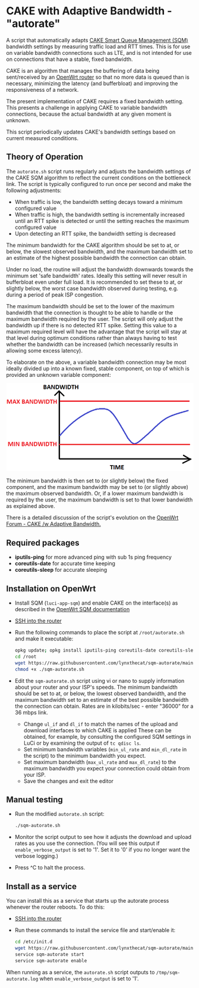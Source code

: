 # CAKE with Adaptive Bandwidth - "autorate"

A script that automatically adapts
[CAKE Smart Queue Management (SQM)](https://www.bufferbloat.net/projects/codel/wiki/Cake/)
bandwidth settings by measuring traffic load and RTT times.
This is for use on variable bandwidth connections such as LTE,
and is not intended for use on connections that have a stable,
fixed bandwidth.

CAKE is an algorithm that manages the buffering of data being sent/received
by an [OpenWrt router](https://openwrt.org) so that no more data
is queued than is necessary, minimizing the latency (and bufferbloat)
and improving the responsiveness of a network.

The present implementation of CAKE requires a fixed bandwidth setting.
This presents a challenge in applying CAKE
to variable bandwidth connections, because the
actual bandwidth at any given moment is unknown.

This script periodically updates CAKE's bandwidth
settings based on current measured conditions.

## Theory of Operation

The `autorate.sh` script runs regularly and
adjusts the bandwidth settings of the CAKE SQM algorithm
to reflect the current conditions on the bottleneck link.
The script is typically configured to run once per second
and make the following adjustments:

- When traffic is low, the bandwidth setting decays
toward a minimum configured value
- When traffic is high, the bandwidth setting is incrementally increased
until an RTT spike is detected or until the setting reaches the maximum configured value
- Upon detecting an RTT spike, the bandwidth setting is decreased

The minimum bandwidth for the CAKE algorithm
should be set to at, or below, the slowest
observed bandwidth, and the maximum bandwidth
set to an estimate of the highest possible bandwidth
the connection can obtain.

Under no load, the routine will adjust the bandwidth
downwards towards the minimum set 'safe bandwidth' rates.
Ideally this setting will never result in bufferbloat even under full load.
It is recommended to set these to at, or slightly below,
the worst case bandwidth observed during testing,
e.g. during a period of peak ISP congestion.

The maximum bandwidth should be set to the lower
of the maximum bandwidth that the connection is
thought to be able to handle or the maximum bandwidth
required by the user.
The script will only adjust the bandwidth up
if there is no detected RTT spike.
Setting this value to a maximum required level
will have the advantage that the script will
stay at that level during optimum conditions
rather than always having to test whether the
bandwidth can be increased (which necessarily
results in allowing some excess latency).

To elaborate on the above, a variable bandwidth
connection may be most ideally divided up into
a known fixed, stable component, on top of which
is provided an unknown variable component:

![image of CAKE bandwidth adaptation](./CAKE-Bandwidth-Adaptation.png)

The minimum bandwidth is then set to (or
slightly below) the fixed component, and the
maximum bandwidth may be set to (or slightly above)
the maximum observed bandwidth.
Or, if a lower maximum bandwidth is required
by the user, the maximum bandwidth is set
to that lower bandwidth as explained above.

There is a detailed discussion of the script's evolution on the
[OpenWrt Forum - CAKE /w Adaptive Bandwidth.](https://forum.openwrt.org/t/cake-w-adaptive-bandwidth/108848/312)

## Required packages

- **iputils-ping** for more advanced ping with sub 1s ping frequency
- **coreutils-date** for accurate time keeping
- **coreutils-sleep** for accurate sleeping

## Installation on OpenWrt

- Install SQM (`luci-app-sqm`) and enable CAKE on the interface(s)
as described in the
[OpenWrt SQM documentation](https://openwrt.org/docs/guide-user/network/traffic-shaping/sqm)
- [SSH into the router](https://openwrt.org/docs/guide-quick-start/sshadministration)
- Run the following commands to place the script at `/root/autorate.sh`
and make it executable:

   ```bash
   opkg update; opkg install iputils-ping coreutils-date coreutils-sleep
   cd /root
   wget https://raw.githubusercontent.com/lynxthecat/sqm-autorate/main/sqm-autorate.sh
   chmod +x ./sqm-autorate.sh
   ```

- Edit the `sqm-autorate.sh` script using vi or nano to supply
information about your router and your ISP's speeds.
The minimum bandwidth should be set to at, or below,
the lowest observed bandwidth, and the maximum bandwidth
set to an estimate of the best possible bandwidth
the connection can obtain.
Rates are in kilobits/sec - enter "36000" for a 36 mbps link.

  - Change `ul_if` and `dl_if` to match the names of the
upload and download interfaces to which CAKE is applied
These can be obtained, for example, by consulting the configured SQM settings
in LuCi or by examining the output of `tc qdisc ls`.
  - Set minimum bandwidth variables (`min_ul_rate` and `min_dl_rate` in the script)
to the minimum bandwidth you expect.
  - Set maximum bandwidth (`max_ul_rate` and `max_dl_rate`)
to the maximum bandwidth you expect your connection could obtain from your ISP.
  - Save the changes and exit the editor
  
## Manual testing

- Run the modified `autorate.sh` script:

   ```bash
   ./sqm-autorate.sh
   ```

- Monitor the script output to see how it adjusts the download
and upload rates as you use the connection.
(You will see this output if `enable_verbose_output` is set to '1'.
Set it to '0' if you no longer want the verbose logging.)
- Press ^C to halt the process.

## Install as a service

You can install this as a service that starts up the
autorate process whenever the router reboots.
To do this:

- [SSH into the router](https://openwrt.org/docs/guide-quick-start/sshadministration)
- Run these commands to install the service file
and start/enable it:

   ```bash
   cd /etc/init.d
   wget https://raw.githubusercontent.com/lynxthecat/sqm-autorate/main/sqm-autorate 
   service sqm-autorate start
   service sqm-autorate enable
   ```

When running as a service, the `autorate.sh` script outputs
to `/tmp/sqm-autorate.log` when `enable_verbose_output` is set to '1'.
